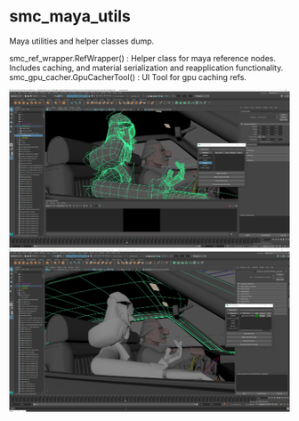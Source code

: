 # smc_maya_utils

Maya utilities and helper classes dump.

smc_ref_wrapper.RefWrapper() : Helper class for maya reference nodes. Includes caching, and material serialization and reapplication functionality.
smc_gpu_cacher.GpuCacherTool() : UI Tool for gpu caching refs.

<img src="https://github.com/striker-samuel/smc_maya_utils/blob/main/screencaps/gpu_cacher_before.jpg">
<img src="https://github.com/striker-samuel/smc_maya_utils/blob/main/screencaps/gpu_cacher_after.jpg">
